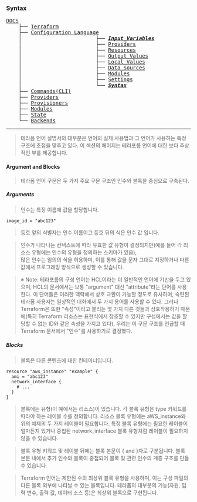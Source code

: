 ### Syntax

<pre>
<a href = "https://github.com/YGCHO-repo/Terraform/blob/main/DOCS/README.md">DOCS</a>
    ├── <a href = "https://github.com/YGCHO-repo/Terraform/blob/main/DOCS/00_Terraform/README.md">Terraform</a>
    ├── <a href = "https://github.com/YGCHO-repo/Terraform/blob/main/DOCS/01_Configuration_Language/README.md">Configuration Language</a>
    │                        ├── <i><b><a href = "https://github.com/YGCHO-repo/Terraform/blob/main/DOCS/01_Configuration_Language/01_Input_Variables/README.md">Input_Variables</a></b></i>
    │                        ├── <a href = "https://github.com/YGCHO-repo/Terraform/blob/main/DOCS/01_Configuration_Language/02_Providers/README.md">Providers</a>
    │                        ├── <a href = "https://github.com/YGCHO-repo/Terraform/blob/main/DOCS/01_Configuration_Language/03_Resources/README.md">Resources</a>
    │                        ├── <a href = "https://github.com/YGCHO-repo/Terraform/blob/main/DOCS/01_Configuration_Language/04_Output_Values/README.md">Output_Values</a>
    │                        ├── <a href = "https://github.com/YGCHO-repo/Terraform/blob/main/DOCS/01_Configuration_Language/05_Local_Values/README.md">Local_Values</a>
    │                        ├── <a href = "https://github.com/YGCHO-repo/Terraform/blob/main/DOCS/01_Configuration_Language/06_Data_Sources/README.md">Data_Sources</a>
    │                        ├── <a href = "https://github.com/YGCHO-repo/Terraform/blob/main/DOCS/01_Configuration_Language/07_Modules/README.md">Modules</a>
    │                        ├── <a href = "https://github.com/YGCHO-repo/Terraform/blob/main/DOCS/01_Configuration_Language/08_Settings/README.md">Settings</a>
    │                        └── <i><b><a href = "https://github.com/YGCHO-repo/Terraform/blob/main/DOCS/01_Configuration_Language/09_Syntax/README.md">Syntax</a></b></i>
    ├── <a href = "https://github.com/YGCHO-repo/Terraform/blob/main/DOCS/02_Commands(CLI)/README.md">Commands(CLI)</a>
    ├── <a href = "https://github.com/YGCHO-repo/Terraform/blob/main/DOCS/03_Providers/README.md">Providers</a>
    ├── <a href = "https://github.com/YGCHO-repo/Terraform/blob/main/DOCS/04_Provisioners/README.md">Provisioners</a>
    ├── <a href = "https://github.com/YGCHO-repo/Terraform/blob/main/DOCS/05_Modules/README.md">Modules</a>
    ├── <a href = "https://github.com/YGCHO-repo/Terraform/blob/main/DOCS/06_State/README.md">State</a>
    └── <a href = "https://github.com/YGCHO-repo/Terraform/blob/main/DOCS/07_Backends/README.md">Backends</a>
</pre>

---

> 테라폼 언어 설명서의 대부분은 언어의 실제 사용법과 그 언어가 사용하는 특정 구조에 초점을 맞추고 있다. 이 섹션의 페이지는 테라포름 언어에 대한 보다 추상적인 뷰를 제공합니다.

#### Argument and Blocks

> 테라폼 언어 구문은 두 가지 주요 구문 구조인 인수와 블록을 중심으로 구축된다.

##### Arguments

> 인수는 특정 이름에 값을 할당합니다.

```
image_id = "abc123"
```

> 등호 앞의 식별자는 인수 이름이고 등호 뒤의 식은 인수 값 입니다.

> 인수가 나타나는 컨텍스트에 따라 유효한 값 유형이 결정되지만(예를 들어 각 리소스 유형에는 인수의 유형을 정의하는 스키마가 있음),  
> 많은 인수는 임의의 식을 허용하며, 이를 통해 값을 문자 그대로 지정하거나 다른 값에서 프로그래밍 방식으로 생성할 수 있습니다.

> ※ Note: 테라포름의 구성 언어는 HCL이라는 더 일반적인 언어에 기반을 두고 있으며, HCL의 문서에서는 보통 "argument" 대신 "attribute"라는 단어를 사용한다. 이 단어들은 이러한 맥락에서 상호 교환이 가능할 정도로 유사하며, 숙련된 테라폼 사용자는 일상적인 대화에서 두 가지 용어를 사용할 수 있다. 그러나 Terraform은 또한 "속성"이라고 불리는 몇 가지 다른 것들과 상호작용하기 때문에(특히 Terraform 리소스는 표현식에서 참조할 수 있지만 구성에서는 값을 할당할 수 없는 ID와 같은 속성을 가지고 있다), 우리는 이 구문 구조를 언급할 때 Terraform 문서에서 "인수"를 사용하기로 결정했다.

##### Blocks

> 블록은 다른 콘텐츠에 대한 컨테이너입니다.

```
resource "aws_instance" "example" {
  ami = "abc123"
  network_interface {
    # ...
  }
}
```

> 블록에는 유형(이 예에서는 리소스)이 있습니다. 각 블록 유형은 type 키워드를 따라야 하는 레이블 수를 정의합니다. 리소스 블록 유형에는 aWS_instance와 위의 예제의 두 가지 레이블이 필요합니다. 특정 블록 유형에는 필요한 레이블이 얼마든지 있거나 중첩된 network_interface 블록 유형처럼 레이블이 필요하지 않을 수 있습니다.

> 블록 유형 키워드 및 레이블 뒤에는 블록 본문이 { and }자로 구분됩니다. 블록 본문 내에서 추가 인수와 블록이 중첩되어 블록 및 관련 인수의 계층 구조를 만들 수 있습니다.

> Terraform 언어는 제한된 수의 최상위 블록 유형을 사용하며, 이는 구성 파일의 다른 블록 외부에 나타날 수 있는 블록입니다. 테라폼의 대부분의 기능(자원, 입력 변수, 출력 값, 데이터 소스 등)은 최상위 블록으로 구현됩니다.
